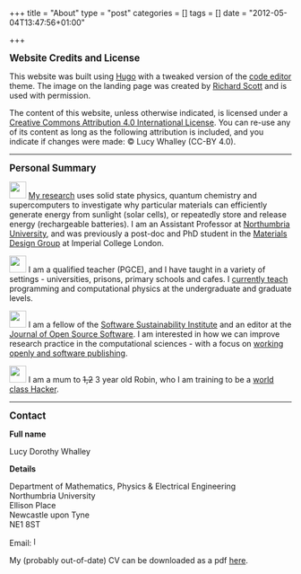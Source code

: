 +++
title = "About"
type = "post"
categories = []
tags = []
date = "2012-05-04T13:47:56+01:00"

+++

<big> <b> Website Credits and License</b> </big>

This website was built using [Hugo](https://gohugo.io) with a tweaked version of the [code editor](https://github.com/aubm/hugo-code-editor-theme/) theme. The image on the landing page was created by [Richard Scott](https://richard-scott.info/home.html) and is used with permission.

The content of this website, unless otherwise indicated, is licensed under a [Creative Commons Attribution 4.0 International License](https://creativecommons.org/licenses/by/4.0/). You can re-use any of its content as long as the following attribution is included, and you indicate if changes were made: © Lucy Whalley (CC-BY 4.0).

---------------
<big> <b> Personal Summary </b> </big>


<img src="./images/lattice_icon.png" width="30" height="30"> [My research](http://lucydot.github.io/research/) uses solid state physics, quantum chemistry and supercomputers to investigate why particular materials can efficiently generate energy from sunlight (solar cells), or repeatedly store and release energy (rechargeable batteries). I am an Assistant Professor at [Northumbria University](https://www.northumbria.ac.uk/about-us/academic-departments/mathematics-physics-and-electrical-engineering/research/), and was previously a post-doc and PhD student in the [Materials Design Group](https://wmd-group.github.io/) at Imperial College London.

<img src="./images/teaching_icon.png" width="30" height="30"> I am a qualified teacher (PGCE), and I have taught in a variety of settings - universities, prisons, primary schools and cafes. I [currently teach](http://lucydot.github.io/teaching/) programming and computational physics at the undergraduate and graduate levels.

<img src="./images/coding_icon.png" width="30" height="30"> I am a fellow of the [Software Sustainability Institute](https://software.ac.uk/about) and an editor at the [Journal of Open Source Software](https://joss.theoj.org). I am interested in how we can improve research practice in the computational sciences - with a focus on [working openly and software publishing](https://lucydot.github.io/open/).

<img src="./images/baby_icon.png" width="30" height="30"> I am a mum to <strike>1,2</strike> 3 year old Robin, who I am training to be a [world class Hacker](https://twitter.com/lucydotwhalley/status/1358480776841617412/photo/1).

-----------------
<big> <b> Contact </b> </big>

<b> Full name </b>

Lucy Dorothy Whalley

<b> Details </b>

Department of Mathematics, Physics & Electrical Engineering </br>
Northumbria University </br>
Ellison Place </br>
Newcastle upon Tyne </br>
NE1 8ST </br>

Email: <img src="../images/email_uni.png" height="16" alt="l dot whalley at northumbria dot ac dot uk"> 

My (probably out-of-date) CV can be downloaded as a pdf [here](./LW_resume.pdf).
